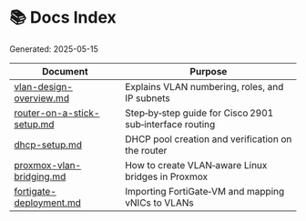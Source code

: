 # 📚 Docs Index  
Generated: 2025-05-15

| Document | Purpose |
|----------|---------|
| [vlan-design-overview.md](./vlan-design-overview.md) | Explains VLAN numbering, roles, and IP subnets |
| [router-on-a-stick-setup.md](./router-on-a-stick-setup.md) | Step‑by‑step guide for Cisco 2901 sub‑interface routing |
| [dhcp-setup.md](./dhcp-setup.md) | DHCP pool creation and verification on the router |
| [proxmox-vlan-bridging.md](./proxmox-vlan-bridging.md) | How to create VLAN‑aware Linux bridges in Proxmox |
| [fortigate-deployment.md](./fortigate-deployment.md) | Importing FortiGate‑VM and mapping vNICs to VLANs |
